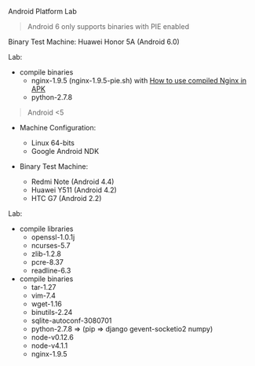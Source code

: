 Android Platform Lab

> Android 6 only supports binaries with PIE enabled

Binary Test Machine:
  Huawei Honor 5A (Android 6.0)

Lab:
- compile binaries
    - nginx-1.9.5 (nginx-1.9.5-pie.sh) with [How to use compiled Nginx in APK](https://github.com/dna2github/dna2mtgol/tree/master/fileShare)
    - python-2.7.8

> Android &lt;5

- Machine Configuration:
  - Linux 64-bits
  - Google Android NDK

- Binary Test Machine:
  - Redmi Note (Android 4.4)
  - Huawei Y511 (Android 4.2)
  - HTC G7 (Android 2.2)

Lab:
- compile libraries
    - openssl-1.0.1j
    - ncurses-5.7
    - zlib-1.2.8
    - pcre-8.37
    - readline-6.3
- compile binaries
    - tar-1.27
    - vim-7.4
    - wget-1.16
    - binutils-2.24
    - sqlite-autoconf-3080701
    - python-2.7.8 => (pip => django gevent-socketio2 numpy)
    - node-v0.12.6
    - node-v4.1.1
    - nginx-1.9.5
